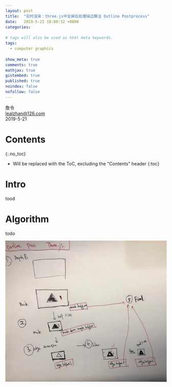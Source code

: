 ```yaml
---
layout: post
title:  "实时渲染：three.js中全屏后处理描边算法 Outline Postprocess"
date:   2019-5-21 18:00:32 +0800
categories: 

# tags will also be used as html meta keywords.
tags:
  - computer graphics

show_meta: true
comments: true
mathjax: true
gistembed: true
published: true
noindex: false
nofollow: false
---
```


詹令   
lealzhan@126.com    
2019-5-21    

# Contents
{:.no_toc}

* Will be replaced with the ToC, excluding the "Contents" header
{:toc}

# Intro
tood


# Algorithm

todo

![](https://raw.githubusercontent.com/lealzhan/lealzhan.github.io/master/_pictures/2019-5-21-outline-0.jpg)



